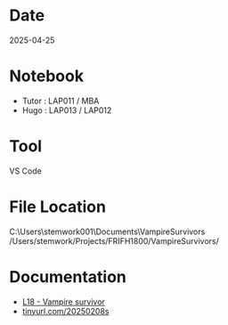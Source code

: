 # Date
2025-04-25

# Notebook
- Tutor : LAP011 / MBA
- Hugo : LAP013 / LAP012

# Tool
VS Code

# File Location
C:\Users\stemwork001\Documents\VampireSurvivors\
/Users/stemwork/Projects/FRIFH1800/VampireSurvivors/

# Documentation
- [L18 - Vampire survivor](https://docs.google.com/presentation/d/1zei0dHR0fZpzkVmF3AFyU8WhgyniOXyQ/edit?usp=drive_link&ouid=103823120062051076702&rtpof=true&sd=true)
- [tinyurl.com/20250208s](tinyurl.com/20250208s)
